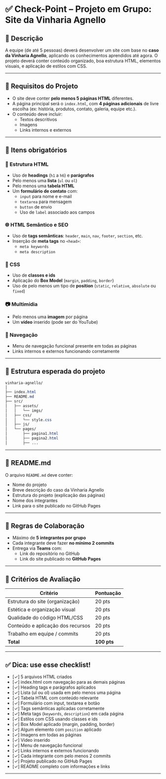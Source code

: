 # ✅ Check-Point – Projeto em Grupo: Site da Vinharia Agnello

## 🧠 Descrição

A equipe (de até 5 pessoas) deverá desenvolver um site com base no **caso da Vinharia Agnello**, aplicando os conhecimentos aprendidos até agora. O projeto deverá conter conteúdo organizado, boa estrutura HTML, elementos visuais, e aplicação de estilos com CSS.

---

## 📌 Requisitos do Projeto

- O site deve conter **pelo menos 5 páginas HTML** diferentes.
- A página principal será o `index.html`, com **4 páginas adicionais** de livre escolha (ex: história, produtos, contato, galeria, equipe etc.).
- O conteúdo deve incluir:
  - Textos descritivos
  - Imagens
  - Links internos e externos

---

## 🔧 Itens obrigatórios

### 📄 Estrutura HTML

- Uso de **headings** (`h1` a `h6`) e **parágrafos**
- Pelo menos uma **lista** (`ul` ou `ol`)
- Pelo menos uma **tabela HTML**
- Um **formulário de contato** com:
  - `input` para nome e e-mail
  - `textarea` para mensagem
  - `button` de envio
  - Uso de `label` associado aos campos

### 🌐 HTML Semântico e SEO

- Uso de **tags semânticas**: `header`, `main`, `nav`, `footer`, `section`, etc.
- Inserção de **meta tags** no `<head>`:
  - `meta keywords`
  - `meta description`

### 🎨 CSS

- Uso de **classes e ids**
- Aplicação do **Box Model** (`margin`, `padding`, `border`)
- Uso de pelo menos um tipo de **position** (`static`, `relative`, `absolute` ou `fixed`)

### 📷 Multimídia

- Pelo menos uma **imagem** por página
- Um **vídeo** inserido (pode ser do YouTube)

### 🧭 Navegação

- Menu de navegação funcional presente em todas as páginas
- Links internos e externos funcionando corretamente

---

## 📁 Estrutura esperada do projeto

```css
vinharia-agnello/
│
├── index.html
├── README.md
├── src/
│   ├── assets/
│   │   └── imgs/
│   ├── css/
│   │   └── style.css
│   ├── js/
│   └── pages/
│       ├── pagina1.html
│       ├── pagina2.html
│       ├── ...
```

---

## 📄 README.md

O arquivo `README.md` deve conter:

- Nome do projeto
- Breve descrição do caso da Vinharia Agnello
- Estrutura do projeto (explicação das páginas)
- Nome dos integrantes
- Link para o site publicado no GitHub Pages

---

## 👥 Regras de Colaboração

- Máximo de **5 integrantes por grupo**
- Cada integrante deve fazer **no mínimo 2 commits**
- Entrega via **Teams** com:
  - Link do repositório no GitHub
  - Link do site publicado no **GitHub Pages**

---

## 🧪 Critérios de Avaliação

| Critério                          | Pontuação   |
| --------------------------------- | ----------- |
| Estrutura do site (organização)   | 20 pts      |
| Estética e organização visual     | 20 pts      |
| Qualidade do código HTML/CSS      | 20 pts      |
| Conteúdo e aplicação dos recursos | 20 pts      |
| Trabalho em equipe / commits      | 20 pts      |
| **Total**                         | **100 pts** |

---

## ✅ Dica: use esse checklist!

- [✓] 5 arquivos HTML criados
- [✓] index.html com navegação para as demais páginas
- [✓] Heading tags e parágrafos aplicados
- [✓] Lista (ul ou ol) usada em pelo menos uma página
- [✓] Tabela HTML com conteúdo relevante
- [✓] Formulário com input, textarea e botão
- [✓] Tags semânticas aplicadas corretamente
- [✓] Meta tags (`keywords`, `description`) em cada página
- [✓] Estilos com CSS usando classes e ids
- [✓] Box Model aplicado (margin, padding, border)
- [✓] Algum elemento com `position` aplicado
- [✓] Imagens em todas as páginas
- [✓] Vídeo inserido
- [✓] Menu de navegação funcional
- [✓] Links internos e externos funcionando
- [✓] Cada integrante com pelo menos 2 commits
- [✓] Projeto publicado no GitHub Pages
- [✓] README completo com informações e links

---
